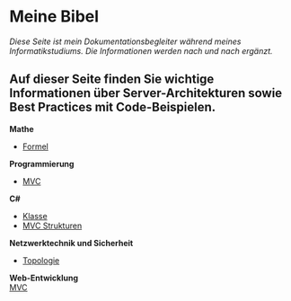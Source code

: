 # Meine Bibel

*Diese Seite ist mein Dokumentationsbegleiter während meines Informatikstudiums. Die Informationen werden nach und nach ergänzt.*

Auf dieser Seite finden Sie wichtige Informationen über Server-Architekturen sowie Best Practices mit Code-Beispielen.
---
**Mathe**  
- [Formel](https://eduardanderegg.ch/Mathe/Formeln/index.html)

**Programmierung**  
- [MVC](https://eduardanderegg.ch/CS/MVC/index.html)

**C#**  
- [Klasse](https://eduardanderegg.ch/CS/Klasse/index.html)
- [MVC Strukturen](https://eduardanderegg.ch/CS/MVC/index.html)

**Netzwerktechnik und Sicherheit**  
- [Topologie](https://eduardanderegg.ch/NetSec/Topologie/index.html)

**Web-Entwicklung**  
[MVC](https://eduardanderegg.ch/Server/MVC/index.html)